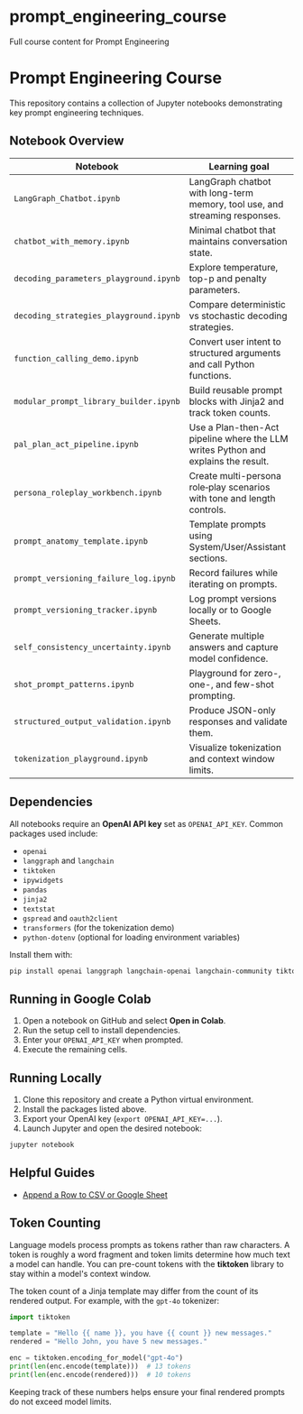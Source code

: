 # prompt_engineering_course
Full course content for Prompt Engineering


# Prompt Engineering Course

This repository contains a collection of Jupyter notebooks demonstrating key prompt engineering techniques.

## Notebook Overview

| Notebook | Learning goal |
| --- | --- |
| `LangGraph_Chatbot.ipynb` | LangGraph chatbot with long-term memory, tool use, and streaming responses. |
| `chatbot_with_memory.ipynb` | Minimal chatbot that maintains conversation state. |
| `decoding_parameters_playground.ipynb` | Explore temperature, top-p and penalty parameters. |
| `decoding_strategies_playground.ipynb` | Compare deterministic vs stochastic decoding strategies. |
| `function_calling_demo.ipynb` | Convert user intent to structured arguments and call Python functions. |
| `modular_prompt_library_builder.ipynb` | Build reusable prompt blocks with Jinja2 and track token counts. |
| `pal_plan_act_pipeline.ipynb` | Use a Plan-then-Act pipeline where the LLM writes Python and explains the result. |
| `persona_roleplay_workbench.ipynb` | Create multi-persona role‑play scenarios with tone and length controls. |
| `prompt_anatomy_template.ipynb` | Template prompts using System/User/Assistant sections. |
| `prompt_versioning_failure_log.ipynb` | Record failures while iterating on prompts. |
| `prompt_versioning_tracker.ipynb` | Log prompt versions locally or to Google Sheets. |
| `self_consistency_uncertainty.ipynb` | Generate multiple answers and capture model confidence. |
| `shot_prompt_patterns.ipynb` | Playground for zero-, one-, and few-shot prompting. |
| `structured_output_validation.ipynb` | Produce JSON-only responses and validate them. |
| `tokenization_playground.ipynb` | Visualize tokenization and context window limits. |

## Dependencies

All notebooks require an **OpenAI API key** set as `OPENAI_API_KEY`. Common packages used include:

- `openai`
- `langgraph` and `langchain`
- `tiktoken`
- `ipywidgets`
- `pandas`
- `jinja2`
- `textstat`
- `gspread` and `oauth2client`
- `transformers` (for the tokenization demo)
- `python-dotenv` (optional for loading environment variables)

Install them with:

```bash
pip install openai langgraph langchain-openai langchain-community tiktoken ipywidgets pandas jinja2 textstat gspread oauth2client transformers python-dotenv
```

## Running in Google Colab

1. Open a notebook on GitHub and select **Open in Colab**.
2. Run the setup cell to install dependencies.
3. Enter your `OPENAI_API_KEY` when prompted.
4. Execute the remaining cells.

## Running Locally

1. Clone this repository and create a Python virtual environment.
2. Install the packages listed above.
3. Export your OpenAI key (`export OPENAI_API_KEY=...`).
4. Launch Jupyter and open the desired notebook:

```bash
jupyter notebook
```
## Helpful Guides
- [Append a Row to CSV or Google Sheet](docs/append_row.md)


## Token Counting

Language models process prompts as tokens rather than raw characters. A token is roughly a word fragment and token limits determine how much text a model can handle. You can pre-count tokens with the **tiktoken** library to stay within a model's context window.

The token count of a Jinja template may differ from the count of its rendered output. For example, with the `gpt-4o` tokenizer:

```python
import tiktoken

template = "Hello {{ name }}, you have {{ count }} new messages."
rendered = "Hello John, you have 5 new messages."

enc = tiktoken.encoding_for_model("gpt-4o")
print(len(enc.encode(template)))  # 13 tokens
print(len(enc.encode(rendered)))  # 10 tokens
```

Keeping track of these numbers helps ensure your final rendered prompts do not exceed model limits.